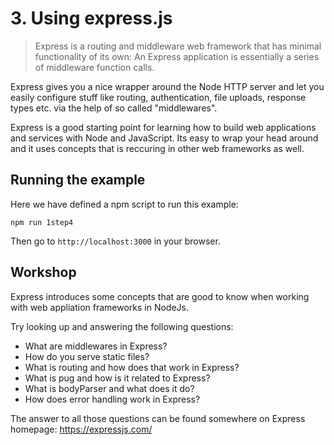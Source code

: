 # 3. Using express.js
> Express is a routing and middleware web framework that has minimal functionality of its own: An Express application is essentially a series of middleware function calls.

Express gives you a nice wrapper around the Node HTTP server and let you easily configure stuff like routing, authentication, file uploads, response types etc. via the help of so called "middlewares".

Express is a good starting point for learning how to build web applications and services with Node and JavaScript. Its easy to wrap your head around and it uses concepts that is reccuring in other web frameworks as well.

## Running the example
Here we have defined a npm script to run this example:

`npm run 1step4`

Then go to `http://localhost:3000` in your browser.

## Workshop
Express introduces some concepts that are good to know when working with web appliation frameworks in NodeJs.

Try looking up and answering the following questions:

- What are middlewares in Express?
- How do you serve static files?
- What is routing and how does that work in Express?
- What is pug and how is it related to Express?
- What is bodyParser and what does it do?
- How does error handling work in Express?

 The answer to all those questions can be found somewhere on Express homepage: https://expressjs.com/